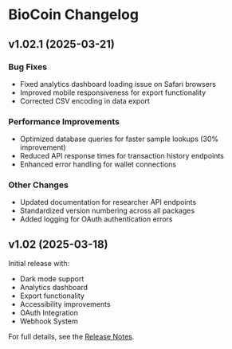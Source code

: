 # BioCoin Changelog

## v1.02.1 (2025-03-21)

### Bug Fixes
- Fixed analytics dashboard loading issue on Safari browsers
- Improved mobile responsiveness for export functionality
- Corrected CSV encoding in data export

### Performance Improvements
- Optimized database queries for faster sample lookups (30% improvement)
- Reduced API response times for transaction history endpoints
- Enhanced error handling for wallet connections

### Other Changes
- Updated documentation for researcher API endpoints
- Standardized version numbering across all packages
- Added logging for OAuth authentication errors

## v1.02 (2025-03-18)

Initial release with:
- Dark mode support
- Analytics dashboard
- Export functionality
- Accessibility improvements
- OAuth Integration
- Webhook System

For full details, see the [Release Notes](./RELEASE_NOTES.md). 